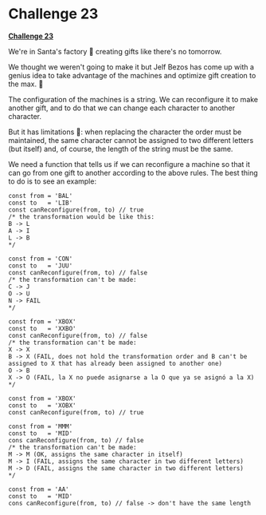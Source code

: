
  

# Challenge 23

  

  

**[Challenge 23](https://adventjs.dev/challenges/23)**

  

  
  
  
  
  
  


We're in Santa's factory 🎅 creating gifts like there's no tomorrow.

We thought we weren't going to make it but Jelf Bezos has come up with a genius idea to take advantage of the machines and optimize gift creation to the max. 🎁

The configuration of the machines is a string. We can reconfigure it to make another gift, and to do that we can change each character to another character.

But it has limitations 🥲: when replacing the character the order must be maintained, the same character cannot be assigned to two different letters (but itself) and, of course, the length of the string must be the same.

We need a function that tells us if we can reconfigure a machine so that it can go from one gift to another according to the above rules. The best thing to do is to see an example:

```
const from = 'BAL'
const to   = 'LIB'
const canReconfigure(from, to) // true
/* the transformation would be like this:
B -> L
A -> I
L -> B
*/

const from = 'CON'
const to   = 'JUU'
const canReconfigure(from, to) // false
/* the transformation can't be made:
C -> J
O -> U
N -> FAIL
*/

const from = 'XBOX'
const to   = 'XXBO'
const canReconfigure(from, to) // false
/* the transformation can't be made:
X -> X
B -> X (FAIL, does not hold the transformation order and B can't be assigned to X that has already been assigned to another one) 
O -> B
X -> O (FAIL, la X no puede asignarse a la O que ya se asignó a la X)
*/

const from = 'XBOX'
const to   = 'XOBX'
const canReconfigure(from, to) // true

const from = 'MMM'
const to   = 'MID'
cons canReconfigure(from, to) // false
/* the transformation can't be made:
M -> M (OK, assigns the same character in itself)
M -> I (FAIL, assigns the same character in two different letters)
M -> D (FAIL, assigns the same character in two different letters)
*/

const from = 'AA'
const to   = 'MID'
cons canReconfigure(from, to) // false -> don't have the same length
```